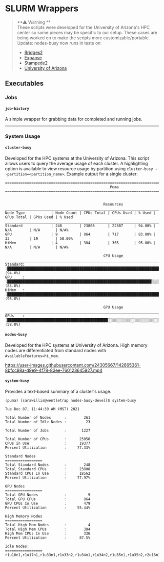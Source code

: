 # SLURM Wrappers

> **⚠ Warning **  
> These scripts were developed for the University of Arizona's HPC center so some pieces may be specific to our setup. These cases are being worked on to make the scripts more customizable/portable.
> Update: nodes-busy now runs in tests on: 
>   - [Bridges2](https://www.psc.edu/resources/bridges-2/user-guide-2/)
>   - [Expanse](https://www.sdsc.edu/services/hpc/expanse/)
>   - [Stampede2](https://portal.tacc.utexas.edu/user-guides/stampede2#introduction)
>   - [University of Arizona](https://public.confluence.arizona.edu/display/UAHPC)
>   
## Executables

### Jobs
#### ```job-history```
A simple wrapper for grabbing data for completed and running jobs.

----------


### System Usage
#### ```cluster-busy```
Developed for the HPC systems at the University of Arizona. This script allows users to query the average usage of each cluster. A highlighting option is available to view resource usage by partition using ```cluster-busy --partition=<partition_name>```. Example output for a single cluster:
```
====================================================================================================
                                                Puma                                                
====================================================================================================


                                             Resources                                              
____________________________________________________________________________________________________
Node Type            | Node Count | CPUs Total | CPUs Used | % Used | GPUs Total | GPUs Used | % Used
____________________________________________________________________________________________________
Standard             | 248        | 23808      | 22307     | 94.00% | N/A        | N/A       | N/A%  
GPU                  | 9          | 864        | 717       | 83.00% | 33         | 19        | 58.00%
HiMem                | 4          | 384        | 365       | 95.00% | N/A        | N/A       | N/A%  

                                             CPU Usage                                              
____________________________________________________________________________________________________
Standard:  [███████████████████████████████████████████████████████████████████████████░░░░░] (94.0%)
GPU     :  [██████████████████████████████████████████████████████████████████░░░░░░░░░░░░░░] (83.0%)
HiMem   :  [████████████████████████████████████████████████████████████████████████████░░░░] (95.0%)

                                             GPU Usage                                              
____________________________________________________________________________________________________
GPUs    :  [██████████████████████████████████████████████░░░░░░░░░░░░░░░░░░░░░░░░░░░░░░░░░░] (58.0%)
```

#### ```nodes-busy```
Developed for the HPC systems at University of Arizona. High memory nodes are differentiated from standard nodes with ```AvailableFeatures=hi_mem```.

https://user-images.githubusercontent.com/24305667/142665361-8bfcc98a-d9e9-4f78-83ee-760123645927.mp4


#### ```system-busy```
Provides a text-based summary of a cluster's usage.
```
(puma) [sarawillis@wentletrap nodes-busy-devel]$ system-busy

Tue Dec 07, 11:44:30 AM (MST) 2021

Total Number of Nodes      :        261
Total Number of Idle Nodes :         23

Total Number of Jobs       :       1227

Total Number of CPUs       :      25056
CPUs in Use                :      19377
Percent Utilization        :     77.33%

Standard Nodes
=================
Total Standard Nodes       :        248
Total Standard CPUs        :      23808
Standard CPUs In Use       :      18562
Percent Utilization        :     77.97%

GPU Nodes
=================
Total GPU Nodes            :          9
Total GPU CPUs             :        864
GPU CPUs In Use            :        479
Percent Utilization        :     55.44%

High Memory Nodes
=================
Total High Mem Nodes       :          4
Total High Mem CPUs        :        384
High Mem CPUs In Use       :        336
Percent Utilization        :      87.5%

Idle Nodes:
=================
r1u10n1,r1u17n1,r1u33n1,r1u33n2,r1u34n1,r1u34n2,r1u35n1,r1u35n2,r2u16n1,r2u30n2,r2u34n1,r3u06n2,r3u13n2,r3u14n1,r3u16n1,r3u17n1,r3u26n1,r3u26n2,r3u27n2,r3u31n2,r3u33n2,r3u35n1,r4u40n1
```



